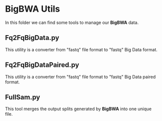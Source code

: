 # BigBWA Utils
In this folder we can find some tools to manage our **BigBWA** data.

## Fq2FqBigData.py ##
This utility is a converter from "fastq" file format to "fastq" Big Data format.

## Fq2FqBigDataPaired.py ##
This utility is a converter from "fastq" file format to "fastq" Big Data paired format.

## FullSam.py ##
This tool merges the output splits generated by **BigBWA** into one unique file.

